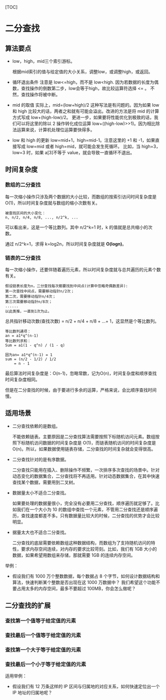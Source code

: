 [TOC]

# 二分查找

## 算法要点

- low，high，mid三个索引游标。

  根据mid索引的值与给定值的大小关系，调整low，或调整high，或返回。

- 循环退出条件
  注意是 low<=high，而不是 low<high.
  因为若数据的长度为偶数，查找操作的倒数第二步，low会等于high，故比较运算符选择 <= 。 不然，查找操作将被中断。

- mid 的取值
  实际上，mid=(low+high)/2 这种写法是有问题的。因为如果 low 和 high 比较大的话，两者之和就有可能会溢出。改进的方法是将 mid 的计算方式写成 low+(high-low)/2。
  更进一步，如果要将性能优化到极致的话，我们可以将这里的除以 2 操作转化成位运算 low+((high-low)>>1)。因为相比除法运算来说，计算机处理位运算要快得多。

- low 和 high 的更新
  low=mid+1，high=mid-1。注意这里的 +1 和 -1，如果直接写成 low=mid 或者 high=mid，就可能会发生死循环。
  比如，当 high=3，low=3 时，如果 a[3]不等于 value，就会导致一直循环不退出。



## 时间复杂度

### 数组的二分查找

每一次缩小操作只涉及两个数据的大小比较，而数组的按索引访问时间复杂度是O(1)，所以时间复杂度就与数组的缩小次数有关。

```
被查找区间的大小变化：
n, n/2, n/4, n/8, ..., n/2^k, ...
```

可以看出来，这是一个等比数列。其中 n/2^k=1 时，k 的值就是总共缩小的次数。

通过 n/2^k=1，求得 k=log2n，所以时间复杂度就是 **O(logn)**。

### 链表的二分查找

每一次缩小操作，还要伴随着遍历元素，所以时间复杂度就与总共遍历的元素个数有关。

```
假设链表长度为n，二分查找每次都要找到中间点(计算中忽略奇偶数差异):
第一次查找中间点，需要移动指针n/2次；
第二次，需要移动指针n/4次；
第三次需要移动指针n/8次；
......
以此类推，一直到1次为止。
```

总共指针移动次数(查找次数) = n/2 + n/4 + n/8 + ...+ 1，这显然是个等比数列。

```
等比数列通项：
an = a1*q^(n-1)
等比数列求和：
Sum = a1(1 - q^n) / (1 - q)

因为an= a1*q^(n-1) = 1
sum = (n/2 - 1/2) / 1/2
    = n - 1
```

最后算法时间复杂度是：O(n-1)，忽略常数，记为O(n)，时间复杂度和顺序查找时间复杂度相同。

但是在二分查找的时候，由于要进行多余的运算，严格来说，会比顺序查找时间慢。



## 适用场景

- 二分查找依赖的是数组。

  不能依赖链表。主要原因是二分查找算法需要按照下标随机访问元素。数组按照下标随机访问数据的时间复杂度是 O(1)，而链表随机访问的时间复杂度是 O(n)。所以，如果数据使用链表存储，二分查找的时间复杂就会变得很高。

- 二分查找针对的是有序数据。

  二分查找只能用在插入、删除操作不频繁，一次排序多次查找的场景中。针对动态变化的数据集合，二分查找将不再适用。针对动态数据集合，在其中快速查找某个数据，需要用到二叉树。

- 数据量太小不适合二分查找。

  如果要处理的数据量很小，完全没有必要用二分查找，顺序遍历就足够了。比如我们在一个大小为 10 的数组中查找一个元素，不管用二分查找还是顺序遍历，查找速度都差不多。只有数据量比较大的时候，二分查找的优势才会比较明显。

- 据量太大也不适合二分查找。

  二分查找的底层需要依赖数组这种数据结构，而数组为了支持随机访问的特性，要求内存空间连续，对内存的要求比较苛刻。比如，我们有 1GB 大小的数据，如果希望用数组来存储，那就需要 1GB 的连续内存空间。

举例：

- 假设我们有 1000 万个整数数据，每个数据占 8 个字节，如何设计数据结构和算法，快速判断某个整数是否出现在这 1000 万数据中？ 我们希望这个功能不要占用太多的内存空间，最多不要超过 100MB，你会怎么做呢？



## 二分查找的扩展

### 查找第一个值等于给定值的元素

### 查找最后一个值等于给定值的元素

### 查找第一个大于等于给定值的元素

### 查找最后一个小于等于给定值的元素

适用举例：

- 假设我们有 12 万条这样的 IP 区间与归属地的对应关系，如何快速定位出一个 IP 地址的归属地呢？